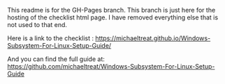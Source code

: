 This readme is for the GH-Pages branch. This branch is just here for the hosting of the checklist html page. I have removed everything else that is not used to that end. 

Here is a link to the checklist : https://michaeltreat.github.io/Windows-Subsystem-For-Linux-Setup-Guide/

And you can find the full guide at: https://github.com/michaeltreat/Windows-Subsystem-For-Linux-Setup-Guide
